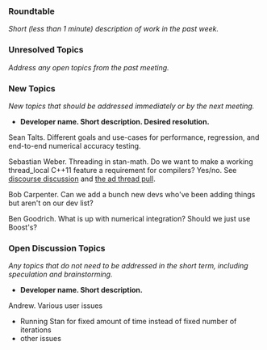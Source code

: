 ### Roundtable
_Short (less than 1 minute) description of work in the past week._


### Unresolved Topics
_Address any open topics from the past meeting._

### New Topics
_New topics that should be addressed immediately or by the next
meeting._

* __Developer name.  Short description.  Desired resolution.__

Sean Talts. Different goals and use-cases for performance, regression, and end-to-end numerical accuracy testing.

Sebastian Weber. Threading in stan-math. Do we want to make a working thread_local C++11 feature a requirement for compilers? Yes/no. See  [discourse discussion](http://discourse.mc-stan.org/t/potentially-dropping-support-for-older-versions-of-apples-version-of-clang/3780/5) and [the ad thread pull](https://github.com/stan-dev/math/pull/809).

Bob Carpenter.  Can we add a bunch new devs who've been adding things but aren't on our dev list?

Ben Goodrich. What is up with numerical integration? Should we just use Boost's?

### Open Discussion Topics

_Any topics that do not need to be addressed in the short term,
including speculation and brainstorming._

* __Developer name.  Short description.__

Andrew.  Various user issues
- Running Stan for fixed amount of time instead of fixed number of iterations
- other issues